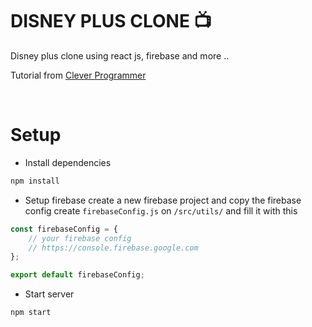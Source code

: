 # DISNEY PLUS CLONE 📺

Disney plus clone using react js, firebase and more ..

Tutorial from <a href="https://youtu.be/kn8HPNwPEkw">Clever Programmer</a>

<br />

# Setup

- Install dependencies
```bash
npm install
```
- Setup firebase
create a new firebase project and copy the firebase config
create `firebaseConfig.js` on `/src/utils/` and fill it with this
```javascript
const firebaseConfig = {
    // your firebase config
    // https://console.firebase.google.com
};

export default firebaseConfig;
```
- Start server
```bash
npm start
```
